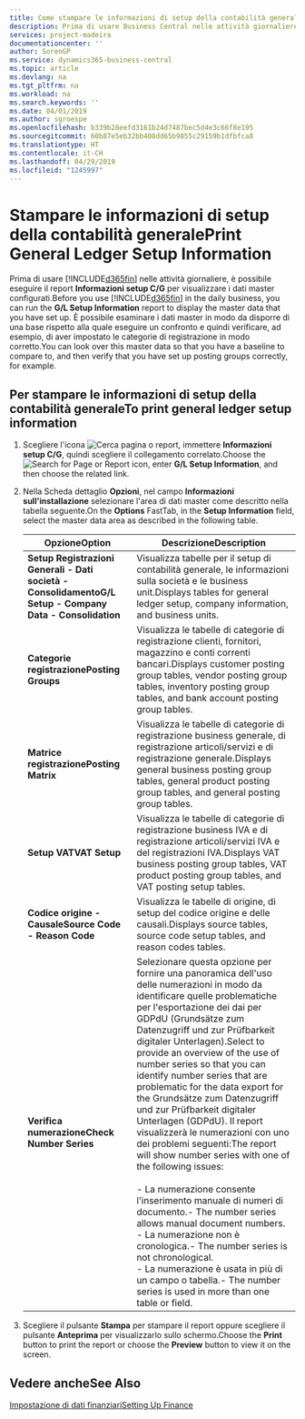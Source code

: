```yaml
---
title: Come stampare le informazioni di setup della contabilità generale
description: Prima di usare Business Central nelle attività giornaliere, è possibile eseguire il report Informazioni setup C/G per visualizzare i dati master configurati.
services: project-madeira
documentationcenter: ''
author: SorenGP
ms.service: dynamics365-business-central
ms.topic: article
ms.devlang: na
ms.tgt_pltfrm: na
ms.workload: na
ms.search.keywords: ''
ms.date: 04/01/2019
ms.author: sgroespe
ms.openlocfilehash: b339b28eefd3161b24d7487bec5d4e3c66f8e195
ms.sourcegitcommit: 60b87e5eb32bb408dd65b9855c29159b1dfbfca8
ms.translationtype: HT
ms.contentlocale: it-CH
ms.lasthandoff: 04/29/2019
ms.locfileid: "1245997"
---
```

# <a name="print-general-ledger-setup-information"></a><span data-ttu-id="05c94-103">Stampare le informazioni di setup della contabilità generale</span><span class="sxs-lookup"><span data-stu-id="05c94-103">Print General Ledger Setup Information</span></span>
<span data-ttu-id="05c94-104">Prima di usare [!INCLUDE[d365fin](../../includes/d365fin_md.md)] nelle attività giornaliere, è possibile eseguire il report **Informazioni setup C/G** per visualizzare i dati master configurati.</span><span class="sxs-lookup"><span data-stu-id="05c94-104">Before you use [!INCLUDE[d365fin](../../includes/d365fin_md.md)] in the daily business, you can run the **G/L Setup Information** report to display the master data that you have set up.</span></span> <span data-ttu-id="05c94-105">È possibile esaminare i dati master in modo da disporre di una base rispetto alla quale eseguire un confronto e quindi verificare, ad esempio, di aver impostato le categorie di registrazione in modo corretto.</span><span class="sxs-lookup"><span data-stu-id="05c94-105">You can look over this master data so that you have a baseline to compare to, and then verify that you have set up posting groups correctly, for example.</span></span>  

## <a name="to-print-general-ledger-setup-information"></a><span data-ttu-id="05c94-106">Per stampare le informazioni di setup della contabilità generale</span><span class="sxs-lookup"><span data-stu-id="05c94-106">To print general ledger setup information</span></span>  

1.  <span data-ttu-id="05c94-107">Scegliere l'icona ![Cerca pagina o report](../../media/ui-search/search_small.png "icona Cerca pagina o report"), immettere **Informazioni setup C/G**, quindi scegliere il collegamento correlato.</span><span class="sxs-lookup"><span data-stu-id="05c94-107">Choose the ![Search for Page or Report](../../media/ui-search/search_small.png "Search for Page or Report icon") icon, enter **G/L Setup Information**, and then choose the related link.</span></span>  
2.  <span data-ttu-id="05c94-108">Nella Scheda dettaglio **Opzioni**, nel campo **Informazioni sull'installazione** selezionare l'area di dati master come descritto nella tabella seguente.</span><span class="sxs-lookup"><span data-stu-id="05c94-108">On the **Options** FastTab, in the **Setup Information** field, select the master data area as described in the following table.</span></span>  

    |<span data-ttu-id="05c94-109">Opzione</span><span class="sxs-lookup"><span data-stu-id="05c94-109">Option</span></span>|<span data-ttu-id="05c94-110">Descrizione</span><span class="sxs-lookup"><span data-stu-id="05c94-110">Description</span></span>|  
    |-------------------------------------|---------------------------------------|  
    |<span data-ttu-id="05c94-111">**Setup Registrazioni Generali - Dati società - Consolidamento**</span><span class="sxs-lookup"><span data-stu-id="05c94-111">**G/L Setup - Company Data - Consolidation**</span></span>|<span data-ttu-id="05c94-112">Visualizza tabelle per il setup di contabilità generale, le informazioni sulla società e le business unit.</span><span class="sxs-lookup"><span data-stu-id="05c94-112">Displays tables for general ledger setup, company information, and business units.</span></span>|  
    |<span data-ttu-id="05c94-113">**Categorie registrazione**</span><span class="sxs-lookup"><span data-stu-id="05c94-113">**Posting Groups**</span></span>|<span data-ttu-id="05c94-114">Visualizza le tabelle di categorie di registrazione clienti, fornitori, magazzino e conti correnti bancari.</span><span class="sxs-lookup"><span data-stu-id="05c94-114">Displays customer posting group tables, vendor posting group tables, inventory posting group tables, and bank account posting group tables.</span></span>|  
    |<span data-ttu-id="05c94-115">**Matrice registrazione**</span><span class="sxs-lookup"><span data-stu-id="05c94-115">**Posting Matrix**</span></span>|<span data-ttu-id="05c94-116">Visualizza le tabelle di categorie di registrazione business generale, di registrazione articoli/servizi e di registrazione generale.</span><span class="sxs-lookup"><span data-stu-id="05c94-116">Displays general business posting group tables, general product posting group tables, and general posting group tables.</span></span>|  
    |<span data-ttu-id="05c94-117">**Setup VAT**</span><span class="sxs-lookup"><span data-stu-id="05c94-117">**VAT Setup**</span></span>|<span data-ttu-id="05c94-118">Visualizza le tabelle di categorie di registrazione business IVA e di registrazione articoli/servizi IVA e del registrazioni IVA.</span><span class="sxs-lookup"><span data-stu-id="05c94-118">Displays VAT business posting group tables, VAT product posting group tables, and VAT posting setup tables.</span></span>|  
    |<span data-ttu-id="05c94-119">**Codice origine - Causale**</span><span class="sxs-lookup"><span data-stu-id="05c94-119">**Source Code - Reason Code**</span></span>|<span data-ttu-id="05c94-120">Visualizza le tabelle di origine, di setup del codice origine e delle causali.</span><span class="sxs-lookup"><span data-stu-id="05c94-120">Displays source tables, source code setup tables, and reason codes tables.</span></span>|  
    |<span data-ttu-id="05c94-121">**Verifica numerazione**</span><span class="sxs-lookup"><span data-stu-id="05c94-121">**Check Number Series**</span></span>|<span data-ttu-id="05c94-122">Selezionare questa opzione per fornire una panoramica dell'uso delle numerazioni in modo da identificare quelle problematiche per l'esportazione dei dai per GDPdU (Grundsätze zum Datenzugriff und zur Prüfbarkeit digitaler Unterlagen).</span><span class="sxs-lookup"><span data-stu-id="05c94-122">Select to provide an overview of the use of number series so that you can identify number series that are problematic for the data export for the Grundsätze zum Datenzugriff und zur Prüfbarkeit digitaler Unterlagen (GDPdU).</span></span> <span data-ttu-id="05c94-123">Il report visualizzerà le numerazioni con uno dei problemi seguenti:</span><span class="sxs-lookup"><span data-stu-id="05c94-123">The report will show number series with one of the following issues:</span></span><br /><br /> <span data-ttu-id="05c94-124">-   La numerazione consente l'inserimento manuale di numeri di documento.</span><span class="sxs-lookup"><span data-stu-id="05c94-124">-   The number series allows manual document numbers.</span></span><br /><span data-ttu-id="05c94-125">-   La numerazione non è cronologica.</span><span class="sxs-lookup"><span data-stu-id="05c94-125">-   The number series is not chronological.</span></span><br /><span data-ttu-id="05c94-126">-   La numerazione è usata in più di un campo o tabella.</span><span class="sxs-lookup"><span data-stu-id="05c94-126">-   The number series is used in more than one table or field.</span></span>|  

3.  <span data-ttu-id="05c94-127">Scegliere il pulsante **Stampa** per stampare il report oppure scegliere il pulsante **Anteprima** per visualizzarlo sullo schermo.</span><span class="sxs-lookup"><span data-stu-id="05c94-127">Choose the **Print** button to print the report or choose the **Preview** button to view it on the screen.</span></span>  

## <a name="see-also"></a><span data-ttu-id="05c94-128">Vedere anche</span><span class="sxs-lookup"><span data-stu-id="05c94-128">See Also</span></span>  
[<span data-ttu-id="05c94-129">Impostazione di dati finanziari</span><span class="sxs-lookup"><span data-stu-id="05c94-129">Setting Up Finance</span></span>](../../finance-setup-finance.md)
